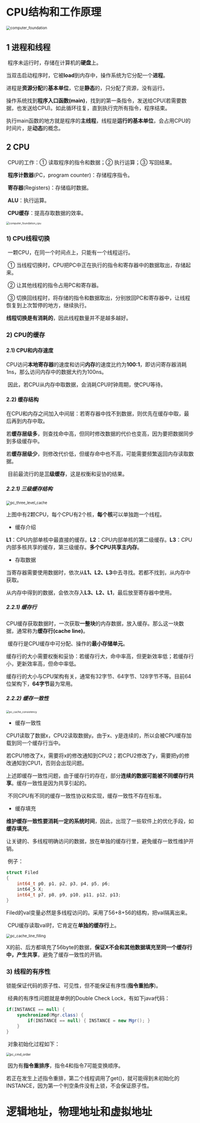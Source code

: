 # CPU结构和工作原理

<img src=".\pic\computer_foundation.png" alt="computer_foundation" style="zoom:70%;" />

## 1 进程和线程

​	程序未运行时，存储在计算机的**硬盘**上。

​	当双击启动程序时，它被**load**到内存中，操作系统为它分配一个**进程**。

​	进程是**资源分配**的**基本单位**，它是**静态**的，只分配了资源，没有运行。 

​	操作系统找到**程序入口函数(main)**，找到的第一条指令，发送给CPU(若需要数据，也发送给CPU)。如此循环往复，直到执行完所有指令，程序结束。

​	执行main函数的地方就是程序的**主线程**，线程是**运行的基本单位**，会占用CPU的时间片，是**动态**的概念。

## 2 CPU

​	CPU的工作：① 读取程序的指令和数据；② 执行运算；③ 写回结果。

​	**程序计数器**(PC，program counter)：存储程序指令。

​	**寄存器**(Registers)：存储临时数据。

​	**ALU**：执行运算。

​	**CPU缓存**：提高存取数据的效率。

<img src=".\pic\computer_foundation_cpu.png" alt="computer_foundation_cpu" style="zoom:50%;" />

### 1) CPU线程切换

​	一颗CPU，在同一个时间点上，只能有一个线程运行。

​	① 当线程切换时，CPU把PC中正在执行的指令和寄存器中的数据取出，存储起来。

​	② 让其他线程的指令占用PC和寄存器。

​	③ 切换回线程时，将存储的指令和数据取出，分别放回PC和寄存器中，让线程恢复到上次暂停的地方，继续执行。

​	**线程切换是有消耗的**，因此线程数量并不是越多越好。

### 2) CPU的缓存

#### 2.1) CPU和内存速度

​	CPU访问**本地寄存器**的速度和访问**内存**的速度比约为**100:1**，即访问寄存器消耗1ns，那么访问内存中的数据大约为100ns。

​	因此，若CPU从内存中取数据，会消耗CPU时钟周期，使CPU等待。

#### 2.2) 缓存结构

​	在CPU和内存之间加入中间层：若寄存器中找不到数据，则优先在缓存中取，最后再到内存中取。

​	若**缓存层级多**，则查找命中高，但同时修改数据的代价也变高，因为要把数据同步到多级缓存中。

​	若**缓存层级少**，则修改代价低，但缓存命中也不高，可能需要频繁返回内存读取数据。

​	目前最流行的是**三级缓存**，这是权衡和妥协的结果。

##### 2.2.1) 三级缓存结构

<img src=".\pic\pc_three_level_cache.png" alt="pc_three_level_cache" style="zoom:70%;" />

​	上图中有2颗CPU，每个CPU有2个核，**每个核**可以单独跑一个线程。

- 缓存介绍

​	**L1**：CPU内部单核中最直接的缓存。**L2**：CPU内部单核的第二级缓存。**L3**：CPU内部多核共享的缓存，第三级缓存。**多个CPU共享主内存**。

- 存取数据

​	当寄存器需要使用数据时，依次从**L1、L2、L3**中去寻找。若都不找到，从内存中获取。

​	从内存中得到的数据，会依次存入**L3、L2、L1**，最后放至寄存器中使用。

##### 2.2.1) 缓存行

​	CPU缓存获取数据时，一次获取**一整块**的内存数据，放入缓存。那么这一块数据，通常称为**缓存行(cache line)**。

​	缓存行是CPU缓存中可分配、操作的**最小存储单元**。

​	缓存行的大小需要权衡和妥协：若缓存行大，命中率高，但更新效率低；若缓存行小，更新效率高，但命中率低。

​	缓存行的大小与CPU架构有关，通常有32字节、64字节、128字节不等。目前64位架构下，**64字节**最为常用。

##### 2.2.2) 缓存一致性

<img src=".\pic\pc_cache_consistency.png" alt="pc_cache_consistency" style="zoom:50%;" />

- 缓存一致性

​	CPU1读取了数据x，CPU2读取数据y。由于x、y是连续的，所以会被CPU缓存加载到同一个缓存行当中。

​	若CPU1修改了x，需要将x的修改通知到CPU2；若CPU2修改了y，需要把y的修改通知到CPU1，否则会出现问题。

​	上述即缓存一致性问题，由于缓存行的存在，部分**连续的数据可能被不同缓存行共享**。缓存一致性是因为共享引起的。

​	不同CPU有不同的缓存一致性协议和实现，缓存一致性不存在标准。

- 缓存填充

​	**维护缓存一致性要消耗一定的系统时间**，因此，出现了一些软件上的优化手段，如**缓存填充**。

​	让关键的、多线程明确访问的数据，放在单独的缓存行里，避免缓存一致性维护开销。

​	例子：

```c++
struct Filed
{
	int64_t p0, p1, p2, p3, p4, p5, p6;
	int64_5 X;
	int64_t p7, p8, p9, p10, p11, p12, p13;
}
```

​	Filed的val变量必然是多线程访问的。采用了56+8+56的结构，把val隔离出来。

​	CPU缓存读取val时，它肯定在**单独的缓存行**上。

<img src=".\pic\pc_cache_line_filling.png" alt="pc_cache_line_filling" style="zoom:70%;" />

​	X的前、后方都填充了56byte的数据，**保证X不会和其他数据填充至同一个缓存行中，产生共享**，避免了缓存一致性的开销。

### 3) 线程的有序性

​	锁能保证代码的原子性、可见性，但不能保证有序性(**指令重拍序**)。

​	经典的有序性问题就是单例的Double Check Lock，有如下java代码：

```java
if(INSTANCE == null) {
	synchronized(Mgr.class) {
		if(INSTANCE == null) { INSTANCE = new Mgr(); }
	}
}
```

​	对象初始化过程如下：

<img src=".\pic\pc_cmd_order.png" alt="pc_cmd_order" style="zoom: 60%;" />

​	因为有**指令重排序**，指令4和指令7可能变换顺序。

​	若正在发生上述指令重排，第二个线程调用了get()，就可能得到未初始化的INSTANCE，因为第一个判空条件没有上锁，不会保证原子性。

# 逻辑地址，物理地址和虚拟地址

